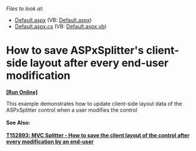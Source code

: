 <!-- default file list -->
*Files to look at*:

* [Default.aspx](./CS/WebSite/Default.aspx) (VB: [Default.aspx](./VB/WebSite/Default.aspx))
* [Default.aspx.cs](./CS/WebSite/Default.aspx.cs) (VB: [Default.aspx.vb](./VB/WebSite/Default.aspx.vb))
<!-- default file list end -->
# How to save ASPxSplitter's client-side layout after every end-user modification 
<!-- run online -->
**[[Run Online]](https://codecentral.devexpress.com/e3960/)**
<!-- run online end -->


<p>This example demonstrates how to update client-side layout data of the ASPxSplitter control when a user modifies the control<br /><br /><strong>See Also:<br /><br /><a href="https://www.devexpress.com/Support/Center/p/T152893">T152893: MVC Splitter - How to save the client layout of the control after every modification by an end-user</a><br /></strong></p>

<br/>


